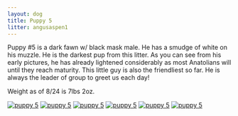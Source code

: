 ```yaml
---
layout: dog
title: Puppy 5
litter: angusaspen1
---
```


Puppy #5 is a dark fawn w/ black mask male. He has a smudge of white on his muzzle. He is the darkest pup from this litter. As you can see from his early pictures, he has already lightened considerably as most Anatolians will until they reach maturity. This little guy is also the friendliest so far. He is always the leader of group to greet us each day!

Weight as of 8/24 is 7lbs 2oz.

[![puppy 5](http://farm4.staticflickr.com/3835/14984969082_5ed27324b6_z_d.jpg)](https://www.flickr.com/photos/126812864@N04/14984969082/in/set-72157646625837896)
[![puppy 5](http://farm6.staticflickr.com/5588/14984980362_b3959853ee_z_d.jpg)](https://www.flickr.com/photos/126812864@N04/14984980362/in/set-72157646625837896)
[![puppy 5](http://farm6.staticflickr.com/5583/14798686220_8e9fed7ea0_z_d.jpg)](https://www.flickr.com/photos/126812864@N04/14798686220/in/set-72157646625837896)
[![puppy 5](http://farm4.staticflickr.com/3910/14798652840_01976d6f42_z_d.jpg)](https://www.flickr.com/photos/126812864@N04/14798652840/in/set-72157646625837896)
[![puppy 5](http://farm6.staticflickr.com/5573/14962310776_0ed003d3db_z_d.jpg)](https://www.flickr.com/photos/126812864@N04/14962310776/in/set-72157646625837896)
[![puppy 5](http://farm4.staticflickr.com/3842/14720352059_e8960250ff_z_d.jpg)](https://www.flickr.com/photos/126812864@N04/14720352059/in/set-72157646625837896)

